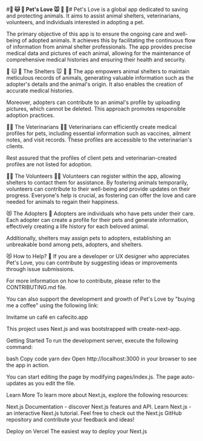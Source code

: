 #**🐶 🐱 🦊 Pet's Love 🐭 🐹 🐰**# 
Pet's Love is a global app dedicated to saving and protecting animals. It aims to assist animal shelters, veterinarians, volunteers, and individuals interested in adopting a pet.

The primary objective of this app is to ensure the ongoing care and well-being of adopted animals. It achieves this by facilitating the continuous flow of information from animal shelter professionals. The app provides precise medical data and pictures of each animal, allowing for the maintenance of comprehensive medical histories and ensuring their health and security.

🐶 🐱 🦊 The Shelters 🐭 🐹 🐰
The app empowers animal shelters to maintain meticulous records of animals, generating valuable information such as the adopter's details and the animal's origin. It also enables the creation of accurate medical histories.

Moreover, adopters can contribute to an animal's profile by uploading pictures, which cannot be deleted. This approach promotes responsible adoption practices.

👩‍⚕️ The Veterinarians 👨‍⚕️
Veterinarians can efficiently create medical profiles for pets, including essential information such as vaccines, ailment notes, and visit records. These profiles are accessible to the veterinarian's clients.

Rest assured that the profiles of client pets and veterinarian-created profiles are not listed for adoption.

👩‍⚕️ The Volunteers 👨‍⚕️
Volunteers can register within the app, allowing shelters to contact them for assistance. By fostering animals temporarily, volunteers can contribute to their well-being and provide updates on their progress. Everyone's help is crucial, as fostering can offer the love and care needed for animals to regain their happiness.

😻 The Adopters 🐶
Adopters are individuals who have pets under their care. Each adopter can create a profile for their pets and generate information, effectively creating a life history for each beloved animal.

Additionally, shelters may assign pets to adopters, establishing an unbreakable bond among pets, adopters, and shelters.

😻 How to Help? 🐶
If you are a developer or UX designer who appreciates Pet's Love, you can contribute by suggesting ideas or improvements through issue submissions.

For more information on how to contribute, please refer to the CONTRIBUTING.md file.

You can also support the development and growth of Pet's Love by "buying me a coffee" using the following link:

Invitame un café en cafecito.app

This project uses Next.js and was bootstrapped with create-next-app.

Getting Started
To run the development server, execute the following command:

bash
Copy code
yarn dev
Open http://localhost:3000 in your browser to see the app in action.

You can start editing the page by modifying pages/index.js. The page auto-updates as you edit the file.

Learn More
To learn more about Next.js, explore the following resources:

Next.js Documentation - discover Next.js features and API.
Learn Next.js - an interactive Next.js tutorial.
Feel free to check out the Next.js GitHub repository and contribute your feedback and ideas!

Deploy on Vercel
The easiest way to deploy your Next.js

